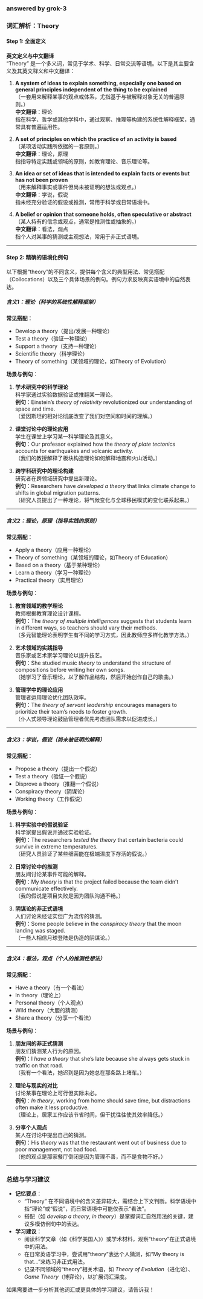 ### answered by grok-3
### 词汇解析：**Theory**

#### **Step 1: 全面定义**

**英文定义与中文翻译**  
“Theory” 是一个多义词，常见于学术、科学、日常交流等语境。以下是其主要含义及其英文释义和中文翻译：

1. **A system of ideas to explain something, especially one based on general principles independent of the thing to be explained**  
   （一套用来解释某事的观点或体系，尤指基于与被解释对象无关的普遍原则。）  
   **中文翻译**：理论  
   指在科学、哲学或其他学科中，通过观察、推理等构建的系统性解释框架，通常具有普遍适用性。

2. **A set of principles on which the practice of an activity is based**  
   （某项活动实践所依据的一套原则。）  
   **中文翻译**：理论，原理  
   指指导特定实践或领域的原则，如教育理论、音乐理论等。

3. **An idea or set of ideas that is intended to explain facts or events but has not been proven**  
   （用来解释事实或事件但尚未被证明的想法或观点。）  
   **中文翻译**：学说，假说  
   指未经充分验证的假设或推测，常用于科学或日常语境中。

4. **A belief or opinion that someone holds, often speculative or abstract**  
   （某人持有的信念或观点，通常是推测性或抽象的。）  
   **中文翻译**：看法，观点  
   指个人对某事的猜测或主观想法，常用于非正式语境。

---

#### **Step 2: 精确的语境化例句**

以下根据“theory”的不同含义，提供每个含义的典型用法、常见搭配（Collocations）以及三个具体场景的例句。例句力求反映真实语境中的自然表达。

##### **含义1：理论（科学的系统性解释框架）**
**常见搭配**：  
- Develop a theory（提出/发展一种理论）  
- Test a theory（验证一种理论）  
- Support a theory（支持一种理论）  
- Scientific theory（科学理论）  
- Theory of something（某领域的理论，如Theory of Evolution）

**场景与例句**：  
1. **学术研究中的科学理论**  
   科学家通过实验数据验证或推翻某一理论。  
   **例句**：Einstein’s *theory of relativity* revolutionized our understanding of space and time.  
   （爱因斯坦的相对论彻底改变了我们对空间和时间的理解。）  

2. **课堂讨论中的理论应用**  
   学生在课堂上学习某一科学理论及其意义。  
   **例句**：Our professor explained how the *theory of plate tectonics* accounts for earthquakes and volcanic activity.  
   （我们的教授解释了板块构造理论如何解释地震和火山活动。）  

3. **跨学科研究中的理论构建**  
   研究者在跨领域研究中提出新理论。  
   **例句**：Researchers have *developed a theory* that links climate change to shifts in global migration patterns.  
   （研究人员提出了一种理论，将气候变化与全球移民模式的变化联系起来。）  

---

##### **含义2：理论，原理（指导实践的原则）**
**常见搭配**：  
- Apply a theory（应用一种理论）  
- Theory of something（某领域的理论，如Theory of Education）  
- Based on a theory（基于某种理论）  
- Learn a theory（学习一种理论）  
- Practical theory（实用理论）

**场景与例句**：  
1. **教育领域的教学理论**  
   教师根据教育理论设计课程。  
   **例句**：The *theory of multiple intelligences* suggests that students learn in different ways, so teachers should vary their methods.  
   （多元智能理论表明学生有不同的学习方式，因此教师应多样化教学方法。）  

2. **艺术领域的实践指导**  
   音乐家或艺术家学习理论以提升技艺。  
   **例句**：She studied music *theory* to understand the structure of compositions before writing her own songs.  
   （她学习了音乐理论，以了解作品结构，然后开始创作自己的歌曲。）  

3. **管理学中的理论应用**  
   管理者运用理论优化团队效率。  
   **例句**：The *theory of servant leadership* encourages managers to prioritize their team’s needs to foster growth.  
   （仆人式领导理论鼓励管理者优先考虑团队需求以促进成长。）  

---

##### **含义3：学说，假说（尚未被证明的解释）**
**常见搭配**：  
- Propose a theory（提出一个假说）  
- Test a theory（验证一个假说）  
- Disprove a theory（推翻一个假说）  
- Conspiracy theory（阴谋论）  
- Working theory（工作假说）

**场景与例句**：  
1. **科学实验中的假说验证**  
   科学家提出假说并通过实验验证。  
   **例句**：The researchers *tested the theory* that certain bacteria could survive in extreme temperatures.  
   （研究人员验证了某些细菌能在极端温度下存活的假说。）  

2. **日常讨论中的推测**  
   朋友间讨论某事件可能的解释。  
   **例句**：My *theory* is that the project failed because the team didn’t communicate effectively.  
   （我的假说是项目失败是因为团队沟通不畅。）  

3. **阴谋论的非正式语境**  
   人们讨论未经证实但广为流传的猜测。  
   **例句**：Some people believe in the *conspiracy theory* that the moon landing was staged.  
   （一些人相信月球登陆是伪造的阴谋论。）  

---

##### **含义4：看法，观点（个人的推测性想法）**
**常见搭配**：  
- Have a theory（有一个看法）  
- In theory（理论上）  
- Personal theory（个人观点）  
- Wild theory（大胆的猜测）  
- Share a theory（分享一个看法）

**场景与例句**：  
1. **朋友间的非正式猜测**  
   朋友们猜测某人行为的原因。  
   **例句**：I *have a theory* that she’s late because she always gets stuck in traffic on that road.  
   （我有一个看法，她迟到是因为她总在那条路上堵车。）  

2. **理论与现实的对比**  
   讨论某事在理论上可行但实际未必。  
   **例句**：*In theory*, working from home should save time, but distractions often make it less productive.  
   （理论上，居家工作应该节省时间，但干扰往往使其效率降低。）  

3. **分享个人观点**  
   某人在讨论中提出自己的猜测。  
   **例句**：His *theory* was that the restaurant went out of business due to poor management, not bad food.  
   （他的观点是那家餐厅倒闭是因为管理不善，而不是食物不好。）  

---

### 总结与学习建议
- **记忆要点**：  
  - “Theory” 在不同语境中的含义差异较大，需结合上下文判断。科学语境中指“理论”或“假说”，而日常语境中可能仅表示“看法”。  
  - 搭配（如 *develop a theory*, *in theory*）是掌握词汇自然用法的关键，建议多模仿例句中的表达。  
- **学习建议**：  
  - 阅读科学文章（如《科学美国人》）或学术材料，观察“theory”在正式语境中的用法。  
  - 在日常英语学习中，尝试用“theory”表达个人猜测，如“My theory is that…”来练习非正式用法。  
  - 记录不同领域的“theory”相关术语，如 *Theory of Evolution*（进化论）、*Game Theory*（博弈论），以扩展词汇深度。

如果需要进一步分析其他词汇或更具体的学习建议，请告诉我！